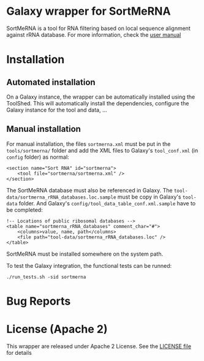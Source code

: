 Galaxy wrapper for SortMeRNA
============================

SortMeRNA is a tool for RNA filtering based on local sequence alignment against 
rRNA database. For more information, check the [user manual](http://bioinfo.lifl.fr/RNA/sortmerna/code/SortMeRNA-user-manual-v1.7.pdf)

# Installation

## Automated installation

On a Galaxy instance, the wrapper can be automatically installed using the 
ToolShed. This will automatically install the dependencies, configure the Galaxy
instance for the tool and data, ...

## Manual installation

For manual installation, the files `sortmerna.xml` must be put in the `tools/sortmerna/`
 folder and add the XML files to Galaxy's `tool_conf.xml` (in `config` folder) as 
normal:

```
<section name="Sort RNA" id="sortmerna">
    <tool file="sortmerna/sortmerna.xml" />
</section>
```

The SortMeRNA database must also be referenced in Galaxy. The `tool-data/sortmerna_rRNA_databases.loc.sample`
must be copy in Galaxy's `tool-data` folder. And Galaxy's `config/tool_data_table_conf.xml.sample`
have to be completed:

```
!-- Locations of public ribosomal databases -->
<table name="sortmerna_rRNA_databases" comment_char="#">
    <columns>value, name, path</columns>
    <file path="tool-data/sortmerna_rRNA_databases.loc" />
</table>
```

SortMeRNA must be installed somewhere on the system path. 

To test the Galaxy integration, the functional tests can be runned:

```
./run_tests.sh -sid sortmerna
```

# Bug Reports

# License (Apache 2) 

This wrapper are released under Apache 2 License. See the [LICENSE file](https://github.com/ASaiM/galaxytools/blob/master/LICENSE) for details